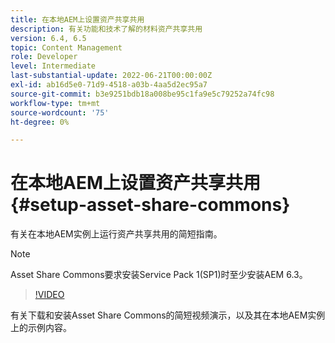 ```yaml
---
title: 在本地AEM上设置资产共享共用
description: 有关功能和技术了解的材料资产共享共用
version: 6.4, 6.5
topic: Content Management
role: Developer
level: Intermediate
last-substantial-update: 2022-06-21T00:00:00Z
exl-id: ab16d5e0-71d9-4518-a03b-4aa5d2ec95a7
source-git-commit: b3e9251bdb18a008be95c1fa9e5c79252a74fc98
workflow-type: tm+mt
source-wordcount: '75'
ht-degree: 0%

---
```


# 在本地AEM上设置资产共享共用 {#setup-asset-share-commons}

有关在本地AEM实例上运行资产共享共用的简短指南。

>[!NOTE]
>
>Asset Share Commons要求安装Service Pack 1(SP1)时至少安装AEM 6.3。

>[!VIDEO](https://video.tv.adobe.com/v/20499?quality=12&learn=on)

有关下载和安装Asset Share Commons的简短视频演示，以及其在本地AEM实例上的示例内容。
